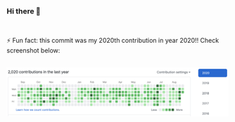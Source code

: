 ### Hi there 👋

<!--
**GeoDoo/GeoDoo** is a ✨ _special_ ✨ repository because its `README.md` (this file) appears on your GitHub profile.

Here are some ideas to get you started:

- 🔭 I’m currently working on ...
- 🌱 I’m currently learning ...
- 👯 I’m looking to collaborate on ...
- 🤔 I’m looking for help with ...
- 💬 Ask me about ...
- 📫 How to reach me: ...
- 😄 Pronouns: ...
-->

<br />

⚡ Fun fact: this commit was my 2020th contribution in year 2020!! Check screenshot below:

<br />

<img src="assets/Screenshot 2020-08-25 at 22.34.29.png" />

